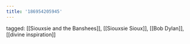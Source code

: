 ```yaml
---
title: '186954205945'
---
```

tagged: [[Siouxsie and the Banshees]], [[Siouxsie Sioux]], [[Bob Dylan]], [[divine inspiration]]
<iframe frameborder="0" height="1" id="ga_target" scrolling="no" style="background-color:transparent; overflow:hidden; position:absolute; top:0; left:0; z-index:9999;" width="1"></iframe>